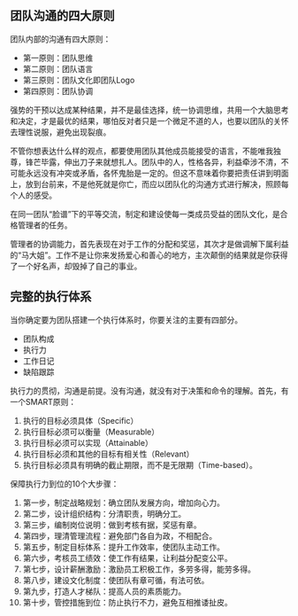 ## 团队沟通的四大原则

团队内部的沟通有四大原则：

- 第一原则：团队思维
- 第二原则：团队语言
- 第三原则：团队文化即团队Logo
- 第四原则：团队协调

强势的干预以达成某种结果，并不是最佳选择，统一协调思维，共用一个大脑思考和决定，才是最优的结果，哪怕反对者只是一个微足不道的人，也要以团队的关怀去理性说服，避免出现裂痕。

不管你想表达什么样的观点，都要使用团队其他成员能接受的语言，不能唯我独尊，锋芒毕露，伸出刀子来就想扎人。团队中的人，性格各异，利益牵涉不清，不可能永远没有冲突或矛盾，各怀鬼胎是一定的。但这不意味着你要把责任讲到明面上，放到台前来，不是他死就是你亡，而应以团队化的沟通方式进行解决，照顾每个人的感受。

在同一团队“脸谱”下的平等交流，制定和建设使每一类成员受益的团队文化，是合格管理者的任务。

管理者的协调能力，首先表现在对于工作的分配和奖惩，其次才是做调解下属利益的“马大姐”。工作不是让你来发扬爱心和善心的地方，主次颠倒的结果就是你获得了一个好名声，却毁掉了自己的事业。

## 完整的执行体系

当你确定要为团队搭建一个执行体系时，你要关注的主要有四部分。

- 团队构成
- 执行力
- 工作日记
- 缺陷跟踪

执行力的贯彻，沟通是前提。没有沟通，就没有对于决策和命令的理解。首先，有一个SMART原则：

1. 执行的目标必须具体（Specific）
2. 执行目标必须可以衡量（Measurable）
3. 执行目标必须可以实现（Attainable）
4. 执行目标必须和其他的目标有相关性（Relevant）
5. 执行目标必须具有明确的截止期限，而不是无限期（Time-based）。

保障执行力到位的10个大步骤：

1. 第一步，制定战略规划：确立团队发展方向，增加向心力。
2. 第二步，设计组织结构：分清职责，明确分工。
3. 第三步，编制岗位说明：做到考核有据，奖惩有章。
4. 第四步，理清管理流程：避免部门各自为政，不相配合。
5. 第五步，制定目标体系：提升工作效率，使团队主动工作。
6. 第六步，考核员工绩效：使工作有结果，让利益分配变公平。
7. 第七步，设计薪酬激励：激励员工积极工作，多劳多得，能劳多得。
8. 第八步，建设文化制度：使团队有章可循，有法可依。
9. 第九步，打造人才梯队：提高人员的素质能力。
10. 第十步，管控措施到位：防止执行不力，避免互相推诿扯皮。
